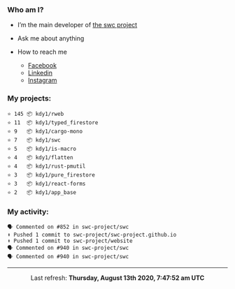 ### Who am I?

- I’m the main developer of [the swc project](https://github.com/swc-project/swc)

- Ask me about anything

- How to reach me
  - [Facebook](https://www.facebook.com/profile.php?id=100024888122318)
  - [Linkedin](https://www.linkedin.com/in/kdy1/)
  - [Instagram](https://www.instagram.com/kdy1123/)

### My projects:

```
⭐️ 145 📦 kdy1/rweb
⭐️ 11  📦 kdy1/typed_firestore
⭐️ 9   📦 kdy1/cargo-mono
⭐️ 7   📦 kdy1/swc
⭐️ 5   📦 kdy1/is-macro
⭐️ 4   📦 kdy1/flatten
⭐️ 4   📦 kdy1/rust-pmutil
⭐️ 3   📦 kdy1/pure_firestore
⭐️ 3   📦 kdy1/react-forms
⭐️ 2   📦 kdy1/app_base
```

### My activity:

```
🗣 Commented on #852 in swc-project/swc
⬆️ Pushed 1 commit to swc-project/swc-project.github.io
⬆️ Pushed 1 commit to swc-project/website
🗣 Commented on #940 in swc-project/swc
🗣 Commented on #940 in swc-project/swc
```

------------
<p align="center">Last refresh: <b>Thursday, August 13th 2020, 7:47:52 am UTC</b></p>